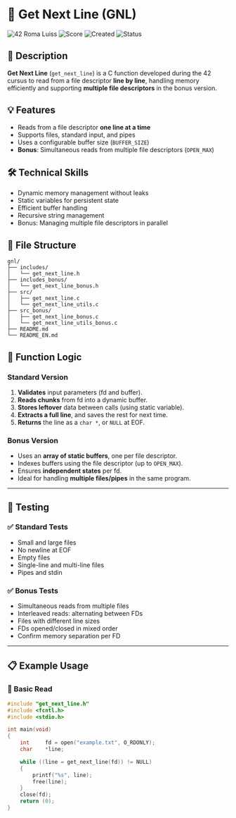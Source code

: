 
# 📄 Get Next Line (GNL)

![42 Roma Luiss](https://img.shields.io/badge/42-Roma_Luiss-green)
![Score](https://img.shields.io/badge/Score-125/100-brightgreen)
![Created](https://img.shields.io/badge/Created-February_2025-blue)
![Status](https://img.shields.io/badge/Status-Completed-violet)

## 📖 Description

**Get Next Line** (`get_next_line`) is a C function developed during the 42 cursus to read from a file descriptor **line by line**, handling memory efficiently and supporting **multiple file descriptors** in the bonus version.

## 💡 Features

- Reads from a file descriptor **one line at a time**
- Supports files, standard input, and pipes
- Uses a configurable buffer size (`BUFFER_SIZE`)
- **Bonus**: Simultaneous reads from multiple file descriptors (`OPEN_MAX`)

## 🛠️ Technical Skills

- Dynamic memory management without leaks
- Static variables for persistent state
- Efficient buffer handling
- Recursive string management
- Bonus: Managing multiple file descriptors in parallel

## 📁 File Structure

```
gnl/
├── includes/
│   └── get_next_line.h
├── includes_bonus/
│   └── get_next_line_bonus.h
├── src/
│   ├── get_next_line.c
│   └── get_next_line_utils.c
├── src_bonus/
│   ├── get_next_line_bonus.c
│   └── get_next_line_utils_bonus.c
├── README.md
└── README_EN.md
```

## 🔄 Function Logic

### Standard Version

1. **Validates** input parameters (fd and buffer).
2. **Reads chunks** from fd into a dynamic buffer.
3. **Stores leftover** data between calls (using static variable).
4. **Extracts a full line**, and saves the rest for next time.
5. **Returns** the line as a `char *`, or `NULL` at EOF.

### Bonus Version

- Uses an **array of static buffers**, one per file descriptor.
- Indexes buffers using the file descriptor (up to `OPEN_MAX`).
- Ensures **independent states** per fd.
- Ideal for handling **multiple files/pipes** in the same program.

---

## 🧪 Testing

### ✅ Standard Tests

- Small and large files
- No newline at EOF
- Empty files
- Single-line and multi-line files
- Pipes and stdin

### ✅ Bonus Tests

- Simultaneous reads from multiple files
- Interleaved reads: alternating between FDs
- Files with different line sizes
- FDs opened/closed in mixed order
- Confirm memory separation per FD

---

## 📋 Example Usage

### 🧾 Basic Read

```c
#include "get_next_line.h"
#include <fcntl.h>
#include <stdio.h>

int main(void)
{
    int     fd = open("example.txt", O_RDONLY);
    char    *line;

    while ((line = get_next_line(fd)) != NULL)
    {
        printf("%s", line);
        free(line);
    }
    close(fd);
    return (0);
}
```

